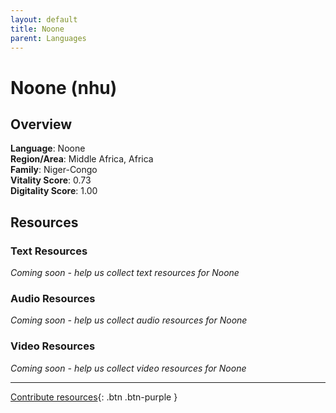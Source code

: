 ```yaml
---
layout: default
title: Noone
parent: Languages
---
```


# Noone (nhu)

## Overview

**Language**: Noone  
**Region/Area**: Middle Africa, Africa  
**Family**: Niger-Congo  
**Vitality Score**: 0.73  
**Digitality Score**: 1.00  

## Resources

### Text Resources
*Coming soon - help us collect text resources for Noone*

### Audio Resources
*Coming soon - help us collect audio resources for Noone*

### Video Resources
*Coming soon - help us collect video resources for Noone*

---

[Contribute resources](https://fairtrain.github.io/){: .btn .btn-purple }
